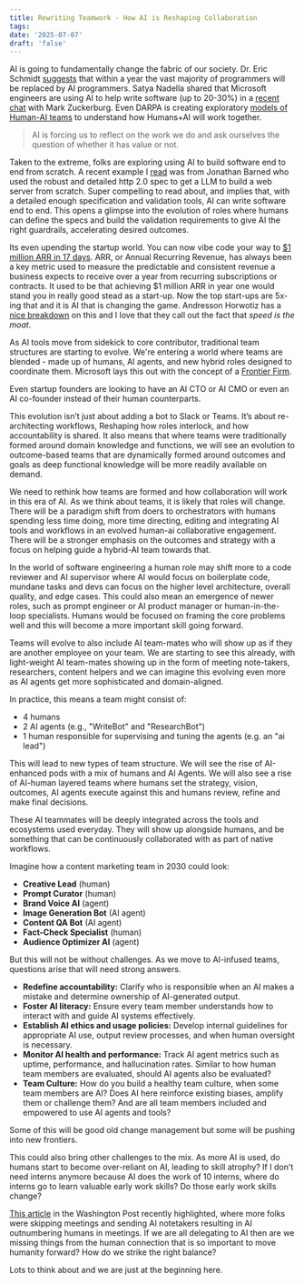 ```yaml
---
title: Rewriting Teamwork - How AI is Reshaping Collaboration
tags: 
date: '2025-07-07'
draft: 'false'
---
```


AI is going to fundamentally change the fabric of our society. Dr. Eric Schmidt [suggests](https://www.youtube.com/watch?v=L5jhEYofpaQ) that within a year the vast majority of programmers will be replaced by AI programmers. Satya Nadella shared that Microsoft engineers are using AI to help write software (up to 20-30%) in a [recent chat](https://www.llama.com/resources/videos/mark-zuckerberg-and-satya-nadella/) with Mark Zuckerburg. Even DARPA is creating exploratory [models of Human-AI teams](https://www.darpa.mil/research/programs/exploratory-models-of-human-ai-teams) to understand how Humans+AI will work together.

> AI is forcing us to reflect on the work we do and ask ourselves the question of whether it has value or not.

Taken to the extreme, folks are exploring using AI to build software end to end from scratch. A recent example I [read](https://outervationai.substack.com/p/building-a-100-llm-written-standards) was from Jonathan Barned who used the robust and detailed http 2.0 spec to get a LLM to build a web server from scratch. Super compelling to read about, and implies that, with a detailed enough specification and validation tools, AI can write software end to end. This opens a glimpse into the evolution of roles where humans can define the specs and build the validation requirements to give AI the right guardrails, accelerating desired outcomes.

Its even upending the startup world. You can now vibe code your way to [$1 million ARR in 17 days](https://x.com/levelsio/status/1899596115210891751). ARR, or Annual Recurring Revenue, has always been a key metric used to measure the predictable and consistent revenue a business expects to receive over a year from recurring subscriptions or contracts. It used to be that achieving $1 million ARR in year one would stand you in really good stead as a start-up. Now the top start-ups are 5x-ing that and it is AI that is changing the game. Andresson Horwotiz has a [nice breakdown](https://a16z.com/revenue-benchmarks-ai-apps/) on this and I love that they call out the fact that *speed is the moat*.

As AI tools move from sidekick to core contributor, traditional team structures are starting to evolve. We're entering a world where teams are blended - made up of humans, AI agents, and new hybrid roles designed to coordinate them. Microsoft lays this out with the concept of a [Frontier Firm](https://www.microsoft.com/en-us/worklab/work-trend-index/2025-the-year-the-frontier-firm-is-born).

Even startup founders are looking to have an AI CTO or AI CMO or even an AI co-founder instead of their human counterparts.

This evolution isn’t just about adding a bot to Slack or Teams. It’s about re-architecting workflows, Reshaping how roles interlock, and how accountability is shared. It also means that where teams were traditionally formed around domain knowledge and functions, we will see an evolution to outcome-based teams that are dynamically formed around outcomes and goals as deep functional knowledge will be more readily available on demand.

We need to rethink how teams are formed and how collaboration will work in this era of AI. As we think about teams, it is likely that roles will change. There will be a paradigm shift from doers to orchestrators with humans spending less time doing, more time directing, editing and integrating AI tools and workflows in an evolved human-ai collaborative engagement. There will be a stronger emphasis on the outcomes and strategy with a focus on helping guide a hybrid-AI team towards that. 

In the world of software engineering a human role may shift more to a code reviewer and AI supervisor where AI would focus on boilerplate code, mundane tasks and devs can focus on the higher level architecture, overall quality, and edge cases. This could also mean an emergence of newer roles, such as prompt engineer or AI product manager or human-in-the-loop specialists. Humans would be focused on framing the core problems well and this will become a more important skill going forward.

Teams will evolve to also include AI team-mates who will show up as if they are another employee on your team. We are starting to see this already, with light-weight AI team-mates showing up in the form of meeting note-takers, researchers, content helpers and we can imagine this evolving even more as AI agents get more sophisticated and domain-aligned.

In practice, this means a team might consist of:

* 4 humans
* 2 AI agents (e.g., "WriteBot" and "ResearchBot")
* 1 human responsible for supervising and tuning the agents (e.g. an "ai lead")

This will lead to new types of team structure. We will see the rise of AI-enhanced pods with a mix of humans and AI Agents. We will also see a rise of AI-human layered teams where humans set the strategy, vision, outcomes, AI agents execute against this and humans review, refine and make final decisions.

These AI teammates will be deeply integrated across the tools and ecosystems used everyday. They will show up alongside humans, and be something that can be continuously collaborated with as part of native workflows.

Imagine how a content marketing team in 2030 could look:

- **Creative Lead** (human)
- **Prompt Curator** (human)
- **Brand Voice AI** (agent)
- **Image Generation Bot** (AI agent)
- **Content QA Bot** (AI agent)
- **Fact-Check Specialist** (human)
- **Audience Optimizer AI** (agent)

But this will not be without challenges. As we move to AI-infused teams, questions arise that will need strong answers.

- **Redefine accountability:** Clarify who is responsible when an AI makes a mistake and determine ownership of AI-generated output.
- **Foster AI literacy:** Ensure every team member understands how to interact with and guide AI systems effectively.
- **Establish AI ethics and usage policies:** Develop internal guidelines for appropriate AI use, output review processes, and when human oversight is necessary.
- **Monitor AI health and performance:** Track AI agent metrics such as uptime, performance, and hallucination rates. Similar to how human team members are evaluated, should AI agents also be evaluated?
- **Team Culture:** How do you build a healthy team culture, when some team members are AI? Does AI here reinforce existing biases, amplify them or challenge them? And are all team members included and empowered to use AI agents and tools?

Some of this will be good old change management but some will be pushing into new frontiers.

This could also bring other challenges to the mix. As more AI is used, do humans start to become over-reliant on AI, leading to skill atrophy? If I don't need interns anymore because AI does the work of 10 interns, where do interns go to learn valuable early work skills? Do those early work skills change?

[This article](https://www.washingtonpost.com/technology/2025/07/02/ai-note-takers-meetings-bots/) in the Washington Post recently highlighted, where more folks were skipping meetings and sending AI notetakers resulting in AI outnumbering humans in meetings. If we are all delegating to AI then are we missing things from the human connection that is so important to move humanity forward? How do we strike the right balance?

Lots to think about and we are just at the beginning here.
